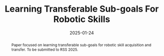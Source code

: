 ---
title: "Learning Transferable Sub-goals For Robotic Skills"
authors:
- Bingnan Huo
- Anita De Mello Koch
- Mete Tuluhan Akbulut
- Kyle Lee
- Yuechuan Yang
- Akhil Bagaria
- George Konidaris
date: "2025-01-24"
doi: ""

publishDate: "2025-01-24"

publication_types: ["1"]

publication: "Robotics: Science and Systems (RSS)"
publication_short: "RSS"

abstract: |
  Paper focused on learning transferable sub-goals for robotic skill acquisition and transfer.
  To be submitted to RSS 2025.

summary: Method for learning transferable sub-goals in robotic skill learning.

tags:
- Reinforcement Learning
- Robotics
- Skill Learning

featured: true

links:
- name: Lab
  url: http://irl.cs.brown.edu/
url_pdf: ''
url_code: ''
url_dataset: ''
url_poster: ''
url_project: ''
url_slides: ''
url_source: ''
url_video: ''
---